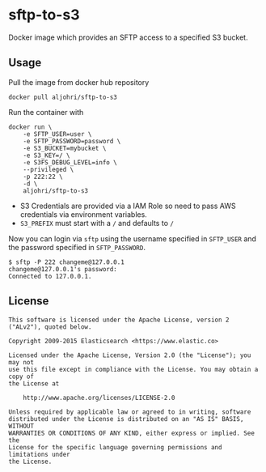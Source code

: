 # sftp-to-s3

Docker image which provides an SFTP access to a specified S3 bucket.

## Usage

Pull the image from docker hub repository 

    docker pull aljohri/sftp-to-s3

Run the container with 

    docker run \
        -e SFTP_USER=user \
        -e SFTP_PASSWORD=password \
        -e S3_BUCKET=mybucket \
        -e S3_KEY=/ \
        -e S3FS_DEBUG_LEVEL=info \
        --privileged \
        -p 222:22 \
        -d \
        aljohri/sftp-to-s3

- S3 Credentials are provided via a IAM Role so need to pass AWS credentials via environment variables.
- `S3_PREFIX` must start with a `/` and defaults to `/`

Now you can login via `sftp` using the username specified in `SFTP_USER` and the password specified in `SFTP_PASSWORD`.
 
    $ sftp -P 222 changeme@127.0.0.1
    changeme@127.0.0.1's password:
    Connected to 127.0.0.1.
 
## License

    This software is licensed under the Apache License, version 2 ("ALv2"), quoted below.
    
    Copyright 2009-2015 Elasticsearch <https://www.elastic.co>
    
    Licensed under the Apache License, Version 2.0 (the "License"); you may not
    use this file except in compliance with the License. You may obtain a copy of
    the License at
    
        http://www.apache.org/licenses/LICENSE-2.0
    
    Unless required by applicable law or agreed to in writing, software
    distributed under the License is distributed on an "AS IS" BASIS, WITHOUT
    WARRANTIES OR CONDITIONS OF ANY KIND, either express or implied. See the
    License for the specific language governing permissions and limitations under
    the License.
